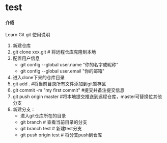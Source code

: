 # test

#### 介绍

Learn Git
git 使用说明
1. 新建仓库
2. git clone xxx.git # 将远程仓库克隆到本地
3. 配置用户信息
   - git config --global user.name "你的名字或昵称"
   - git config --global user.email "你的邮箱"
4. 进入clone下来的仓库目录
5. git add . #将当前目录所有文件添加到git暂存区
6. git commit -m "my first commit" #提交并备注提交信息
7. git push origin master #将本地提交推送到远程仓库，master可替换位其他分支
8. 新建分支：
    - 进入git仓库所在的目录
    - git branch # 查看当前目录的分支
    - git branch test # 新建test分支
    - git push origin test # 将分支push到仓库
